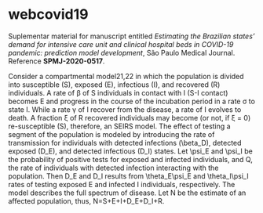 # webcovid19
Suplementar material for manuscript entitled *Estimating the Brazilian states’ demand for intensive care unit and clinical hospital beds in COVID-19 pandemic: prediction model development*, São Paulo Medical Journal. Reference **SPMJ-2020-0517**.


Consider a compartmental model21,22 in which the population is divided into susceptible (S), exposed (E), infectious (I), and recovered (R) individuals. A rate of β of S individuals in contact with I (S-I contact) becomes E and progress in the course of the incubation period in a rate σ to state I. While a rate γ of I recover from the disease, a rate of I evolves to death. A fraction ξ of R recovered individuals may become (or not, if ξ = 0) re-susceptible (S), therefore, an SEIRS model. The effect of testing a segment of the population is modeled by introducing the rate of transmission for individuals with detected infections (\beta_D), detected exposed (D_E), and detected infectious (D_I) states. Let \psi_E and \psi_I be the probability of positive tests for exposed and infected individuals, and Q, the rate of individuals with detected infection interacting with the population. Then D_E and D_I results from \theta_E\psi_E and \theta_I\psi_I rates of testing exposed E and infected I individuals, respectively. The model describes the full spectrum of disease. Let N be the estimate of an affected population, thus, N=S+E+I+D_E+D_I+R. 

